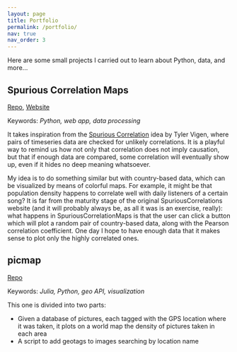 ```yaml
---
layout: page
title: Portfolio
permalink: /portfolio/
nav: true
nav_order: 3
---
```


Here are some small projects I carried out to learn about Python, data, and more...

## Spurious Correlation Maps
[Repo](https://github.com/stecrotti/SpuriousCorrelationMaps), [Website](https://spuriouscorrelationmaps.streamlit.app/)

Keywords: _Python, web app, data processing_

It takes inspiration from the [Spurious Correlation](https://www.tylervigen.com/spurious-correlations) idea by Tyler Vigen, where pairs of timeseries data are checked for unlikely correlations. It is a playful way to remind us how not only that correlation does not imply causation, but that if enough data are compared, some correlation will eventually show up, even if it hides no deep meaning whatsoever.

My idea is to do something similar but with country-based data, which can be visualized by means of colorful maps. For example, it might be that population density happens to correlate well with daily listeners of a certain song? It is far from the maturity stage of the original SpuriousCorrelations website (and it will probably always be, as all it was is an exercise, really): what happens in SpuriousCorrelationMaps is that the user can click a button which will plot a random pair of country-based data, along with the Pearson correlation coefficient. One day I hope to have enough data that it makes sense to plot only the highly correlated ones.

## picmap
[Repo](https://github.com/stecrotti/picmap)

Keywords: _Julia, Python, geo API, visualization_

This one is divided into two parts:
- Given a database of pictures, each tagged with the GPS location where it was taken, it plots on a world map the density of pictures taken in each area
- A script to add geotags to images searching by location name